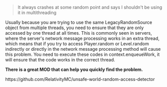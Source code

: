 > It always crashes at some random point and says I shouldn't be using it in multithreading

<p>Usually because you are trying to use the same LegacyRandomSource object from multiple threads, you need to ensure that they are only accessed by one thread at all times. This is commonly seen in servers, where the server's network message processing works in an extra thread, which means that if you try to access Player.random or Level.random indirectly or directly in the network message processing method will cause this problem. You need to execute these codes in context.enqueueWork, it will ensure that the code works in the correct thread.</p>

**There is a great MOD that can help you quickly find the problem.**
<p>https://github.com/RelativityMC/unsafe-world-random-access-detector</p>
